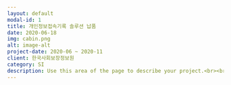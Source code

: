```yaml
---
layout: default
modal-id: 1
title: 개인정보접속기록 솔루션 납품
date: 2020-06-18
img: cabin.png
alt: image-alt
project-date: 2020-06 ~ 2020-11
client: 한국사회보장정보원
category: SI
description: Use this area of the page to describe your project.<br><br><br>Lorem ipsum dolor sit amet, consectetur adipisicing elit.Mollitia neque assumenda ipsam nihil, molestias magnam, recusandae quos quis inventore quisquam velit asperiores, vitae? Reprehenderit soluta, eos quod consequuntur itaque. Nam.
---
```

